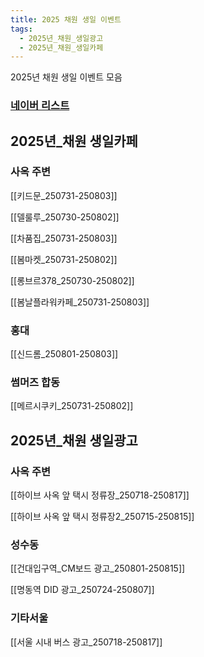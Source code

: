 ```yaml
---
title: 2025 채원 생일 이벤트
tags:
  - 2025년_채원_생일광고
  - 2025년_채원_생일카페
---
```

2025년 채원 생일 이벤트 모음

### [네이버 리스트](https://naver.me/FHVZIZdU)


## 2025년_채원 생일카페

### 사옥 주변

[[키드문_250731-250803]]

[[델룰루_250730-250802]]

[[차품집_250731-250803]]

[[봄마켓_250731-250802]]

[[롱브르378_250730-250802]]

[[봄날플라워카페_250731-250803]]


### 홍대

[[신드롬_250801-250803]]

### 썸머즈 합동

[[메르시쿠키_250731-250802]]


## 2025년_채원 생일광고


### 사옥 주변

[[하이브 사옥 앞 택시 정류장_250718-250817]]

[[하이브 사옥 앞 택시 정류장2_250715-250815]]


### 성수동

[[건대입구역_CM보드 광고_250801-250815]]

[[명동역 DID 광고_250724-250807]]

### 기타서울

[[서울 시내 버스 광고_250718-250817]]
